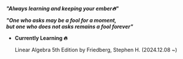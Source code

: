 ***"Always learning and keeping your ember🔥"***

***"One who asks may be a fool for a moment,\
but one who does not asks remains a fool forever"***

- **Currently Learning 🔥**

  Linear Algebra 5th Edition by Friedberg, Stephen H. (2024.12.08 ~)
  
